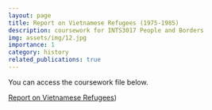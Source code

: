 ```yaml
---
layout: page
title: Report on Vietnamese Refugees (1975-1985)
description: coursework for INTS3017 People and Borders
img: assets/img/12.jpg
importance: 1
category: history
related_publications: true
---
```


You can access the coursework file below.

[Report on Vietnamese Refugees](https://Zhengtinghetim.github.io/assets/pdf/Peopleandborder_Coursework.pdf))
